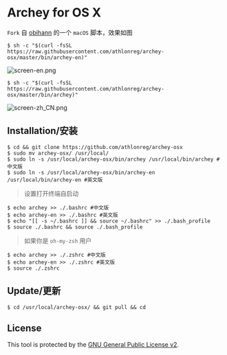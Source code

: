 # Archey for OS X
`Fork` 自 [obihann](https://github.com/obihann) 的一个 `macOS` 脚本，效果如图

```
$ sh -c "$(curl -fsSL https://raw.githubusercontent.com/athlonreg/archey-osx/master/bin/archey-en)" 
```

![screen-en.png](https://cdn.jsdelivr.net/gh/athlonreg/archey-osx/screen/screen-en.png)

```
$ sh -c "$(curl -fsSL https://raw.githubusercontent.com/athlonreg/archey-osx/master/bin/archey)" 
```

![screen-zh_CN.png](https://cdn.jsdelivr.net/gh/athlonreg/archey-osx/screen/screen-zh_CN.png)

## Installation/安装
```
$ cd && git clone https://github.com/athlonreg/archey-osx 
$ sudo mv archey-osx/ /usr/local/ 
$ sudo ln -s /usr/local/archey-osx/bin/archey /usr/local/bin/archey #中文版
$ sudo ln -s /usr/local/archey-osx/bin/archey-en /usr/local/bin/archey-en #英文版
```

> 设置打开终端自启动

```
$ echo archey >> ./.bashrc #中文版
$ echo archey-en >> ./.bashrc #英文版
$ echo "[[ -s ~/.bashrc ]] && source ~/.bashrc" >> ./.bash_profile 
$ source ./.bashrc && source ./.bash_profile 
```

> 如果你是 `oh-my-zsh` 用户

```
$ echo archey >> ./.zshrc #中文版
$ echo archey-en >> ./.zshrc #英文版
$ source ./.zshrc 
```

## Update/更新
```
$ cd /usr/local/archey-osx/ && git pull && cd 
```

## License
This tool is protected by the [GNU General Public License v2](http://www.gnu.org/licenses/gpl-2.0.html).


